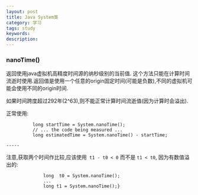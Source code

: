 ```yaml
---
layout: post
title: Java System类
category: 学习
tags: study
keywords:
description:
---
```


### nanoTime()

返回使用java虚拟机高精度时间源的纳秒级别的当前值.
这个方法只能在计算时间流逝时使用.返回值是使用一个任意的origin固定时间(可能是负数),不同的虚拟机可能会使用不同的origin时间.

如果时间跨度超过292年(2^63),则不能正常计算时间流逝值(因为计算时会溢出).

正常使用:

              long startTime = System.nanoTime();
              // ... the code being measured ...
              long estimatedTime = System.nanoTime() - startTime;

    -----
注意,获取两个时间作比较,应该使用` t1 - t0 < 0` 而不是 `t1 < t0`, 因为有数值溢出的:

                  long  t0 = System.nanoTime();
                  ...
                  long t1 = System.nanoTime();}

